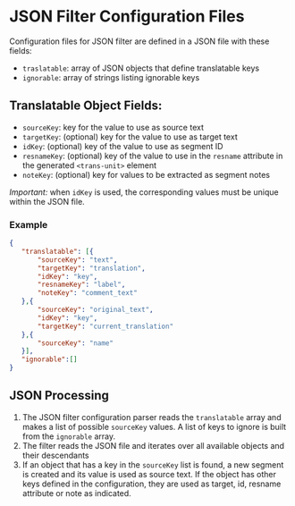 # JSON Filter Configuration Files

Configuration files for JSON filter are defined in a JSON file with these fields:

  - `traslatable`: array of JSON objects that define translatable keys
  - `ignorable`: array of strings listing ignorable keys 
  
## Translatable Object Fields:

 - `sourceKey`: key for the value to use as source text
 - `targetKey`: (optional) key for the value to use as target text
 - `idKey`: (optional) key of the value to use as segment ID
 - `resnameKey`: (optional) key of the value to use in the `resname` attribute in the generated `<trans-unit>` element
 - `noteKey`: (optional) key for values to be extracted as segment notes

 *Important:* when `idKey` is used, the corresponding values must be unique within the JSON file.

### Example

 ``` json
 {
    "translatable": [{
        "sourceKey": "text",
        "targetKey": "translation",
        "idKey": "key",
        "resnameKey": "label",
        "noteKey": "comment_text"
    },{
        "sourceKey": "original_text",
        "idKey": "key",
        "targetKey": "current_translation"
    },{
        "sourceKey": "name"
    }],
    "ignorable":[]
 }
 ```

## JSON Processing 

 1. The JSON filter configuration parser reads the `translatable` array and makes a list of possible `sourceKey` values. A list of keys to ignore is built from the `ignorable` array.
 2. The filter reads the JSON file and iterates over all available objects and their descendants
 3. If an object that has a key in the `sourceKey` list is found, a new segment is created and its value is used as source text. If the object has other keys defined in the configuration, they are used as target, id, resname attribute or note as indicated.
  
